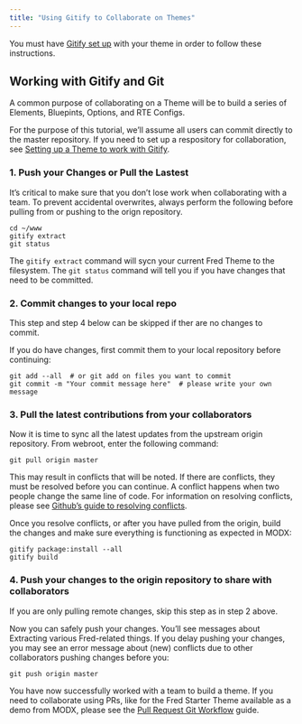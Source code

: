 ```yaml
---
title: "Using Gitify to Collaborate on Themes"
---
```


You must have [Gitify set up](extras/fred/collab/gitify) with your theme in order to follow these instructions.

## Working with Gitify and Git

A common purpose of collaborating on a Theme will be to build a series of Elements, Bluepints, Options, and RTE Configs.

For the purpose of this tutorial, we’ll assume all users can commit directly to the master repository. If you need to set up a respository for collaboration, see [Setting up a Theme to work with Gitify](extras/fred/collab/initial_extract).

### 1. Push your Changes or Pull the Lastest

It’s critical to make sure that you don’t lose work when collaborating with a team. To prevent accidental overwrites, always perform the following before pulling from or pushing to the orign repository.

```plain
cd ~/www
gitify extract
git status
```

The `gitify extract` command will sycn your current Fred Theme to the filesystem. The `git status` command will tell you if you have changes that need to be committed.

### 2. Commit changes to your local repo

This step and step 4 below can be skipped if ther are no changes to commit.

If you do have changes, first commit them to your local repository before continuing:

```plain
git add --all  # or git add on files you want to commit
git commit -m "Your commit message here"  # please write your own message
```

### 3. Pull the latest contributions from your collaborators

Now it is time to sync all the latest updates from the upstream origin repository. From webroot, enter the following command:

```plain
git pull origin master
```

This may result in conflicts that will be noted. If there are conflicts, they must be resolved before you can continue. A conflict happens when two people change the same line of code. For information on resolving conflicts, please see [Github’s guide to resolving conflicts](https://help.github.com/articles/resolving-a-merge-conflict-using-the-command-line/).

Once you resolve conflicts, or after you have pulled from the origin, build the changes and make sure everything is functioning as expected in MODX:

```plain
gitify package:install --all
gitify build
```

### 4. Push your changes to the origin repository to share with collaborators

If you are only pulling remote changes, skip this step as in step 2 above.

Now you can safely push your changes. You’ll see messages about Extracting various Fred-related things. If you delay pushing your changes, you may see an error message about (new) conflicts due to other collaborators pushing changes before you:

```plain
git push origin master
```

You have now successfully worked with a team to build a theme. If you need to collaborate using PRs, like for the Fred Starter Theme available as a demo from MODX, please see the [Pull Request Git Workflow](extras/fred/collab/pr_workflow) guide.
